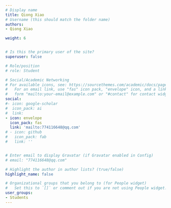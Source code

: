 ```yaml
---
# Display name
title: Qiong Xiao
# Username (this should match the folder name)
authors:
- Qiong Xiao

weight: 6


# Is this the primary user of the site?
superuser: false

# Role/position
# role: Student

# Social/Academic Networking
# For available icons, see: https://sourcethemes.com/academic/docs/page-builder/#icons
#   For an email link, use "fas" icon pack, "envelope" icon, and a link in the
#   form "mailto:your-email@example.com" or "#contact" for contact widget.
social:
#- icon: google-scholar
#  icon_pack: ai
#  link: 
- icon: envelope
  icon_pack: fas
  link: 'mailto:774116648@qq.com'
# - icon: github
#   icon_pack: fab
#   link: ''


# Enter email to display Gravatar (if Gravatar enabled in Config)
# email: "774116648@qq.com"

# Highlight the author in author lists? (true/false)
highlight_name: false

# Organizational groups that you belong to (for People widget)
#   Set this to `[]` or comment out if you are not using People widget.
user_groups:
- Students
---
```

